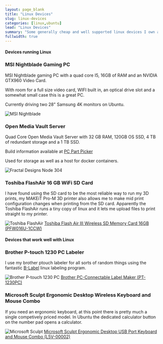 ```yaml
---
layout: page_blank
title: "Linux Devices"
slug: linux-devices
categories: [linux,ubuntu]
lead: "Linux Devices"
summary: "Some generally cheap and well supported linux devices I own and like."
fullwidth: true
---
```

#### Devices running Linux

<div class="row">
    <div class="col-lg-3 col-sm-6">
        <div class="box">
            <div class="box-header">
                <h3 class="box-title">MSI Nightblade Gaming PC</h3>
            </div>
            <div class="box-body">
                <p>MSI Nightblade gaming PC with a quad core I5, 16GB of RAM and an NVIDIA GTX960 Video Card.</p>
                <p>With room for a full size video card, WIFI built in, an optical drive slot and a somewhat small case this is a great PC.</p>
                <p>Currently driving two 28" Samsung 4K monitors on Ubuntu.</p>
                <img alt="MSI Nightblade" src="https://garthvh.com/assets/img/linux/nightblade.jpg" class="img-responsive img-rounded" />
            </div>
        </div>
    </div>
        <div class="col-lg-3 col-sm-6">
        <div class="box">
            <div class="box-header">
                <h3 class="box-title">Open Media Vault Server</h3>
            </div>
            <div class="box-body">
                <p>Quad Core Open Media Vault Server with 32 GB RAM, 120GB OS SSD, 4 TB of redundant storage and a 1 TB SSD.</p>
                <p>Build information available at <a href="https://pcpartpicker.com/user/garthvh/saved/3NFvWZ">PC Part Picker</a> </p>
                <p>
                Used for storage as well as a host for docker containers.
                </p>
                <img alt="Fractal Designs Node 304" src="https://garthvh.com/assets/img/linux/node304.jpg" class="img-responsive img-rounded" />
            </div>
        </div>
    </div>
    <div class="col-lg-3 col-sm-6">
        <div class="box">
            <div class="box-header">
                <h3 class="box-title">Toshiba FlashAir 16 GB WiFi SD Card</h3>
            </div>
            <div class="box-body">
                <p>I have found using the SD card to be the most reliable way to run my 3D prints, my MAKEiT Pro-M 3D printer also allows me to make mid print configuration changes when printing from the SD card. Apparently the Toshiba FlashAir runs a tiny copy of linux and it lets me upload files to print straight to my printer.</p>
                <img alt="Toshiba FlashAir" src="https://garthvh.com/assets/img/linux/flash_air.jpg" class="img-responsive img-rounded" />
                <a target="_blank" href="https://www.amazon.com/gp/product/B00UOYPZNE/ref=as_li_tl?ie=UTF8&camp=1789&creative=9325&creativeASIN=B00UOYPZNE&linkCode=as2&tag=garthvh-20&linkId=bea443be6825fde1a12ab1388b52195a">Toshiba Flash Air III Wireless SD Memory Card 16GB (PFW016U-1CCW)</a><img src="//ir-na.amazon-adsystem.com/e/ir?t=garthvh-20&l=am2&o=1&a=B00UOYPZNE" width="1" height="1" border="0" alt="" style="border:none !important; margin:0px !important;" />
            </div>
        </div>
    </div>
</div>

#### Devices that work well with Linux

<div class="row">
    <div class="col-lg-3 col-sm-6">
        <div class="box">
            <div class="box-header">
                <h3 class="box-title">Brother P-touch 1230 PC Labeler</h3>
            </div>
            <div class="box-body">
                <p>I use my brother ptouch labeler for all sorts of random things using the fantastic <a href="http://apz.fi/blabel/">B-Label</a> linux labeling program.</p>
                <img alt="Brother P-touch 1230 PC" src="https://garthvh.com/assets/img/linux/ptouch.jpg" class="img-responsive img-rounded" />
                <a target="_blank" href="https://www.amazon.com/gp/product/B001IKKIVM/ref=as_li_tl?ie=UTF8&camp=1789&creative=9325&creativeASIN=B001IKKIVM&linkCode=as2&tag=garthvh-20&linkId=70c4f200694970ee1e1d1d27cf9c836a">Brother PC-Connectable Label Maker (PT-1230PC)</a><img src="//ir-na.amazon-adsystem.com/e/ir?t=garthvh-20&l=am2&o=1&a=B001IKKIVM" width="1" height="1" border="0" alt="" style="border:none !important; margin:0px !important;" />
            </div>
        </div>
    </div>
    <div class="col-lg-3 col-sm-6">
        <div class="box">
            <div class="box-header">
                <h3 class="box-title">Microsoft Sculpt Ergonomic Desktop Wireless Keyboard and Mouse Combo</h3>
            </div>
            <div class="box-body">
                <p>If you need an ergonomic keyboard, at this point there is pretty much a single competively priced model. In Ubuntu the dedicated calculator button on the number pad opens a calculator.</p>
                <img alt="Microsoft Sculpt" src="https://garthvh.com/assets/img/linux/sculpt.JPG" class="img-responsive img-rounded" />
                <a target="_blank" href="https://www.amazon.com/gp/product/B00DUV01SC/ref=as_li_tl?ie=UTF8&camp=1789&creative=9325&creativeASIN=B00DUV01SC&linkCode=as2&tag=garthvh-20&linkId=1a5cbdd1587ff7fbda34f34ab9c61d27">Microsoft Sculpt Ergonomic Desktop USB Port Keyboard and Mouse Combo (L5V-00002)</a><img src="//ir-na.amazon-adsystem.com/e/ir?t=garthvh-20&l=am2&o=1&a=B00DUV01SC" width="1" height="1" border="0" alt="" style="border:none !important; margin:0px !important;" />
            </div>
        </div>
    </div>
</div>